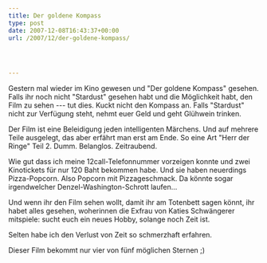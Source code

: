 ```yaml
---
title: Der goldene Kompass
type: post
date: 2007-12-08T16:43:37+00:00
url: /2007/12/der-goldene-kompass/




---
```

Gestern mal wieder im Kino gewesen und "Der goldene Kompass" gesehen. Falls ihr noch nicht "Stardust" gesehen habt und die Möglichkeit habt, den Film zu sehen --- tut dies. Kuckt nicht den Kompass an. Falls "Stardust" nicht zur Verfügung steht, nehmt euer Geld und geht Glühwein trinken.

Der Film ist eine Beleidigung jeden intelligenten Märchens. Und auf mehrere Teile ausgelegt, das aber erfährt man erst am Ende. So eine Art "Herr der Ringe" Teil 2. Dumm. Belanglos. Zeitraubend.

Wie gut dass ich meine 12call-Telefonnummer vorzeigen konnte und zwei Kinotickets für nur 120 Baht bekommen habe. Und sie haben neuerdings Pizza-Popcorn. Also Popcorn mit Pizzageschmack. Da könnte sogar irgendwelcher Denzel-Washington-Schrott laufen...

Und wenn ihr den Film sehen wollt, damit ihr am Totenbett sagen könnt, ihr habet alles gesehen, woherinnen die Exfrau von Katies Schwängerer mitspiele: sucht euch ein neues Hobby, solange noch Zeit ist.

Selten habe ich den Verlust von Zeit so schmerzhaft erfahren.

Dieser Film bekommt nur vier von fünf möglichen Sternen ;)
